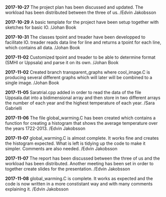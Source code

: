 **2017-10-27**
The project plan has been discussed and updated. The workload has been distributed between the three of us.
/Edvin Jakobsson

**2017-10-29**
A basic template for the project have been setup together with sketches for basic IO.
/Johan Book

**2017-10-31**
The classes tpoint and treader have been developped to facilitate IO. treader reads data line for line and returns a tpoint for each line, which contains all data.
/Johan Book

**2017-11-02**
Customized tpoint and treader to be able to determine format (SMHI or Uppsala) and parse it on its own.
/Johan Book

**2017-11-02**
Created branch transparent_graphs where cool_image.C is producing several different graphs which will later will be combined to a single image.
/Johan Book

**2017-11-05**
Saratrial.cpp added in order to read the data of the file Uppsala.dat into a bidimensional array and then store in two different arrays the number of each year and the highest temperature of each year.
/Sara Gabrielli

**2017-11-06**
The file global_warming.C has been created which contains a function for creating a histogram that shows the average temperature over the years 1722-2013.
/Edvin Jakobsson

**2017-11-07**
global_warming.C is almost complete. It works fine and creates the histogram expected. What is left is tidying up the code to make it simpler. Comments are also needed.
/Edvin Jakobsson

**2017-11-07**
The report has been discussed between the three of us and the workload has been distributed. Another meeting has been set in order to together create slides for the presentation.
/Edvin Jakobsson

**2017-11-08**
global_warming.C is complete. It works as expected and the code is now written in a more constistant way and with many comments explaining it.
/Edvin Jakobsson
